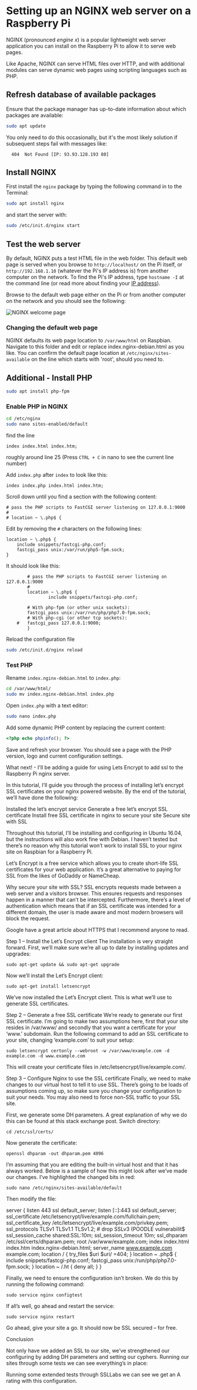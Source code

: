 # Setting up an NGINX web server on a Raspberry Pi

NGINX (pronounced *engine x*) is a popular lightweight web server application you can install on the Raspberry Pi to allow it to serve web pages.

Like Apache, NGINX can serve HTML files over HTTP, and with additional modules can serve dynamic web pages using scripting languages such as PHP.

## Refresh database of available packages

Ensure that the package manager has up-to-date information about which packages are available:  

```bash
sudo apt update
```

You only need to do this occasionally, but it's the most likely solution if subsequent steps fail with messages like:
```
  404  Not Found [IP: 93.93.128.193 80]
```

## Install NGINX

First install the `nginx` package by typing the following command in to the Terminal:

```bash
sudo apt install nginx
```

and start the server with:

```bash
sudo /etc/init.d/nginx start
```

## Test the web server

By default, NGINX puts a test HTML file in the web folder. This default web page is served when you browse to `http://localhost/` on the Pi itself, or `http://192.168.1.10` (whatever the Pi's IP address is) from another computer on the network. To find the Pi's IP address, type `hostname -I` at the command line (or read more about finding your [IP address](../ip-address.md)).

Browse to the default web page either on the Pi or from another computer on the network and you should see the following:

![NGINX welcome page](images/nginx-welcome.png)

### Changing the default web page

NGINX defaults its web page location to `/var/www/html` on Raspbian. Navigate to this folder and edit or replace index.nginx-debian.html as you like. You can confirm the default page location at `/etc/nginx/sites-available` on the line which starts with 'root', should you need to.


## Additional - Install PHP

```bash
sudo apt install php-fpm
```

### Enable PHP in NGINX

```bash
cd /etc/nginx
sudo nano sites-enabled/default
```

find the line

```
index index.html index.htm;
```

roughly around line 25 (Press `CTRL + C` in nano to see the current line number)

Add `index.php` after `index` to look like this:

```
index index.php index.html index.htm;
```

Scroll down until you find a section with the following content:

```
# pass the PHP scripts to FastCGI server listening on 127.0.0.1:9000
#
# location ~ \.php$ {
```

Edit by removing the `#` characters on the following lines:

```
location ~ \.php$ {
	include snippets/fastcgi-php.conf;
	fastcgi_pass unix:/var/run/php5-fpm.sock;
}
```

It should look like this:

```
        # pass the PHP scripts to FastCGI server listening on 127.0.0.1:9000
        #
        location ~ \.php$ {
                include snippets/fastcgi-php.conf;
        
		# With php-fpm (or other unix sockets):
		fastcgi_pass unix:/var/run/php/php7.0-fpm.sock;
		# With php-cgi (or other tcp sockets):
	#	fastcgi_pass 127.0.0.1:9000;
        }
```

Reload the configuration file

```bash
sudo /etc/init.d/nginx reload
```

### Test PHP

Rename `index.nginx-debian.html` to `index.php`:

```bash
cd /var/www/html/
sudo mv index.nginx-debian.html index.php
```

Open `index.php` with a text editor:

```bash
sudo nano index.php
```

Add some dynamic PHP content by replacing the current content:
```php
<?php echo phpinfo(); ?>
```

Save and refresh your browser. You should see a page with the PHP version, logo and current configuration settings.

What next! - I'll be adding a guide for using Lets Encrypt to add ssl to the Raspberry Pi nginx server.

In this tutorial, I’ll guide you through the process of installing let’s encrypt SSL certificates on your nginx powered website. By the end of the tutorial, we’ll have done the following:

Installed the let’s encrypt service
Generate a free let’s encrypt SSL certificate
Install free SSL certificate in nginx to secure your site
Secure site with SSL

Throughout this tutorial, I’ll be installing and configuring in Ubuntu 16.04, but the instructions will also work fine with Debian. I haven’t tested but there’s no reason why this tutorial won’t work to install SSL to your nginx site on Raspbian for a Raspberry Pi.

Let’s Encrypt is a free service which allows you to create short-life SSL certificates for your web application. It’s a great alternative to paying for SSL from the likes of GoDaddy or NameCheap.

Why secure your site with SSL?
SSL encrypts requests made between a web server and a visitors browser. This ensures requests and responses happen in a manner that can’t be intercepted. Furthermore, there’s a level of authentication which means that if an SSL certificate was intended for a different domain, the user is made aware and most modern browsers will block the request.

Google have a great article about HTTPS that I recommend anyone to read.

Step 1 – Install the Let’s Encrypt client
The installation is very straight forward. First, we’ll make sure we’re all up to date by installing updates and upgrades:

```sudo apt-get update && sudo apt-get upgrade```

Now we’ll install the Let’s Encrypt client:

```sudo apt-get install letsencrypt```

We’ve now installed the Let’s Encrypt client. This is what we’ll use to generate SSL certificates.

Step 2 – Generate a free SSL certificate
We’re ready to generate our first SSL certificate. I’m going to make two assumptions here, first that your site resides in /var/www/ and secondly that you want a certificate for your ‘www.’ subdomain. Run the following command to add an SSL certificate to your site, changing ‘example.com’ to suit your setup:

```sudo letsencrypt certonly --webroot -w /var/www/example.com -d example.com -d www.example.com```

This will create your certificate files in /etc/letsencrypt/live/example.com/.

Step 3 – Configure Nginx to use the SSL certificate
Finally, we need to make changes to our virtual host to tell it to use SSL. There’s going to be loads of assumptions coming up, so make sure you change your configuration to suit your needs. You may also need to force non-SSL traffic to your SSL site.

First, we generate some DH parameters. A great explanation of why we do this can be found at this stack exchange post. Switch directory:

```cd /etc/ssl/certs/```

Now generate the certificate:

```openssl dhparam -out dhparam.pem 4096```

I’m assuming that you are editing the built-in virtual host and that it has always worked. Below is a sample of how this might look after we’ve made our changes. I’ve highlighted the changed bits in red:

```sudo nano /etc/nginx/sites-available/default```

Then modify the file:

server { listen 443 ssl default_server; listen [::]:443 ssl default_server; ssl_certificate /etc/letsencrypt/live/example.com/fullchain.pem; ssl_certificate_key /etc/letsencrypt/live/example.com/privkey.pem; ssl_protocols TLSv1 TLSv1.1 TLSv1.2; # drop SSLv3 (POODLE vulnerabilit$ ssl_session_cache shared:SSL:10m; ssl_session_timeout 10m; ssl_dhparam /etc/ssl/certs/dhparam.pem; root /var/www/example.com; index index.html index.htm index.nginx-debian.html; server_name www.example.com example.com; location / { try_files $uri $uri/ =404; } location ~ .php$ { include snippets/fastcgi-php.conf; fastcgi_pass unix:/run/php/php7.0-fpm.sock; } location ~ /.ht { deny all; } }

Finally, we need to ensure the configuration isn’t broken. We do this by running the following command:

```sudo service nginx configtest```

If all’s well, go ahead and restart the service:

```sudo service nginx restart```

Go ahead, give your site a go. It should now be SSL secured – for free.

Conclusion

Not only have we added an SSL to our site, we’ve strengthened our configuring by adding DH parameters and setting our cyphers. Running our sites through some tests we can see everything’s in place:



Running some extended tests through SSLLabs we can see we get an A rating with this configuration.
